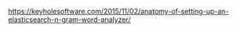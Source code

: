 https://keyholesoftware.com/2015/11/02/anatomy-of-setting-up-an-elasticsearch-n-gram-word-analyzer/
